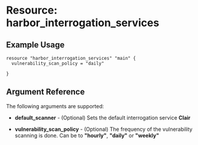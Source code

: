 # Resource: harbor_interrogation_services

## Example Usage
```hcl
resource "harbor_interrogation_services" "main" {
  vulnerability_scan_policy = "daily"

}
```

## Argument Reference
The following arguments are supported:
* **default_scanner** - (Optional) Sets the default interrogation service **Clair**

* **vulnerability_scan_policy** - (Optional) The frequency of the vulnerability scanning is done. Can be to **"hourly"**, **"daily"** or **"weekly"**